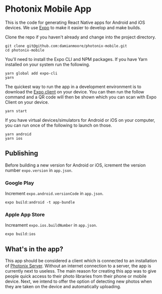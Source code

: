 # Photonix Mobile App

This is the code for generating React Native apps for Android and iOS devices. We use [Expo](https://expo.io/) to make it easier to develop and make builds.

Clone the repo if you haven't already and change into the project directory.

    git clone git@github.com:damianmoore/photonix-mobile.git
    cd photonix-mobile

You'll need to install the Expo CLI and NPM packages. If you have Yarn installed on your system run the following.

    yarn global add expo-cli
    yarn

The quickest way to run the app in a development environment is to download the [Expo client](https://expo.io/tools#client) on your device. You can then run the follow command and a QR code will then be shown which you can scan with Expo Client on your device.

    yarn start

If you have virtual devices/simulators for Android or iOS on your computer, you can run once of the following to launch on those.

    yarn android
    yarn ios

## Publishing

Before building a new version for Android or iOS, icrement the version number `expo.version` in `app.json`.

### Google Play

Increment `expo.android.versionCode` in `app.json`.

    expo build:android -t app-bundle

### Apple App Store

Increament `expo.ios.buildNumber` in `app.json`.

    expo build:ios

## What's in the app?

This app should be considered a client which is connected to an installation of [Photonix Server](https://github.com/damianmoore/photonix). Without an internet connection to a server, the app is currently next to useless. The main reason for creating this app was to give people quick access to their photo libraries from their phone or mobile device. Next, we intend to offer the option of detecting new photos when they are taken on the device and automatically uploading.

